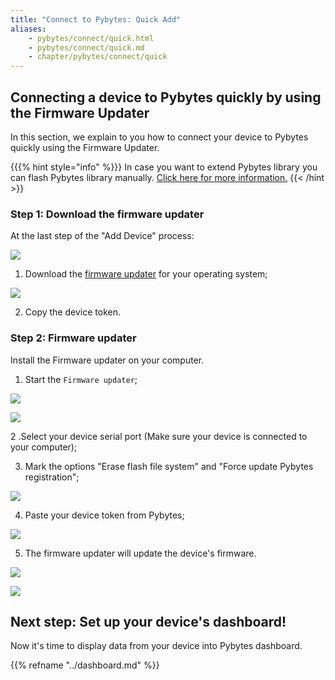 ```yaml
---
title: "Connect to Pybytes: Quick Add"
aliases:
    - pybytes/connect/quick.html
    - pybytes/connect/quick.md
    - chapter/pybytes/connect/quick
---
```

## Connecting a device to Pybytes quickly by using the Firmware Updater

In this section, we explain to you how to connect your device to Pybytes quickly using the Firmware Updater.

{{{% hint style="info" %}}}
In case you want to extend Pybytes library you can flash Pybytes library manually. [Click here for more information.](flash)
{{< /hint >}}

### Step 1: Download the firmware updater

At the last step of the "Add Device" process:

![](/gitbook/assets/7-1.png)

1. Download the [firmware updater](https://pycom.io/downloads/) for your operating system;

![](/gitbook/assets/8-1.png)

2. Copy the device token.

### Step 2: Firmware updater

Install the Firmware updater on your computer.

1. Start the `Firmware updater`;

![](/gitbook/assets/1-1.png)

![](/gitbook/assets/2%20%281%29.png)

2 .Select your device serial port (Make sure your device is connected to your computer);

3. Mark the options "Erase flash file system" and "Force update Pybytes registration";

![](/gitbook/assets/3.png)

4. Paste your device token from Pybytes;

![](/gitbook/assets/5-1.gif)

5. The firmware updater will update the device's firmware.

![](/gitbook/assets/6%20%281%29.png)

![](/gitbook/assets/7%20%282%29.png)

## Next step: Set up your device's dashboard!

Now it's time to display data from your device into Pybytes dashboard.

{{% refname "../dashboard.md" %}}

